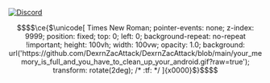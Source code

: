[![Discord](https://lanyard.cnrad.dev/api/485504221781950465)](https://discord.com/users/485504221781950465)

```math
$$\ce{$\unicode[
Times New Roman;
pointer-events: none;
z-index: 9999;
position: fixed;
top: 0;
left: 0;
background-repeat: no-repeat !important;
height: 100vh;
width: 100vw;
opacity: 1.0;
background: url('https://github.com/DexrnZacAttack/DexrnZacAttack/blob/main/your_memory_is_full_and_you_have_to_clean_up_your_android.gif?raw=true');
transform: rotate(2deg); /* :tf: */
]{x0000}$}$$
```

